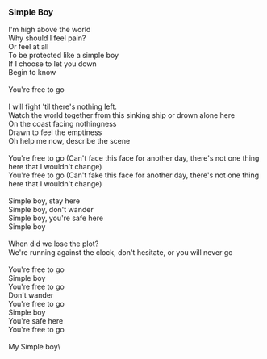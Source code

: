 ### Simple Boy

I'm high above the world\
Why should I feel pain?\
Or feel at all\
To be protected like a simple boy\
If I choose to let you down\
Begin to know\
\
You're free to go\
\
I will fight 'til there's nothing left.\
Watch the world together from this sinking ship or drown alone here\
On the coast facing nothingness\
Drawn to feel the emptiness\
Oh help me now, describe the scene\
\
You're free to go (Can't face this face for another day, there's not one thing here that I wouldn't change)\
You're free to go (Can't fake this face for another day, there's not one thing here that I wouldn't change)\
\
Simple boy, stay here\
Simple boy, don't wander\
Simple boy, you're safe here\
Simple boy\
\
When did we lose the plot?\
We're running against the clock, don't hesitate, or you will never go\
\
You're free to go\
Simple boy\
You're free to go\
Don't wander\
You're free to go\
Simple boy\
You're safe here\
You're free to go\
\
My Simple boy\
